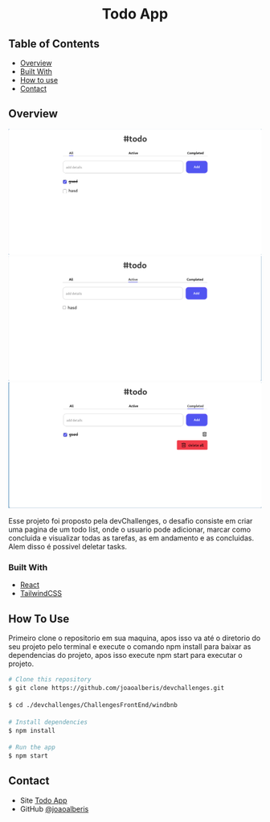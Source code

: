 <!-- Please update value in the {}  -->

<h1 align="center">Todo App</h1>

<!-- TABLE OF CONTENTS -->

## Table of Contents

- [Overview](#overview)
- [Built With](#built-with)
- [How to use](#how-to-use)
- [Contact](#contact)

<!-- OVERVIEW -->

## Overview

![todoAll](./src/assets/screenshots/todoAll.png)
![todoActive](./src/assets/screenshots/todoActive.png)
![todoCompleted](./src/assets/screenshots/todoCompleted.png)

Esse projeto foi proposto pela devChallenges, o desafio consiste em criar uma pagina de um todo list, onde o usuario pode adicionar, marcar como concluida e visualizar todas as tarefas, as em andamento e as concluidas. Alem disso é possivel deletar tasks.

### Built With

- [React](https://reactjs.org/)
- [TailwindCSS](https://tailwindcss.com/)

## How To Use

<!-- This is an example, please update according to your application -->

Primeiro clone o repositorio em sua maquina, apos isso va até o diretorio do seu projeto pelo terminal e execute o comando npm install para baixar as dependencias do projeto, apos isso execute npm start para executar o projeto.

```bash
# Clone this repository
$ git clone https://github.com/joaoalberis/devchallenges.git

$ cd ./devchallenges/ChallengesFrontEnd/windbnb

# Install dependencies
$ npm install

# Run the app
$ npm start
```

## Contact

- Site [Todo App](https://todoapp-airo.onrender.com)
- GitHub [@joaoalberis](https://{github.com/joaoalberis})
